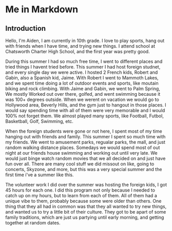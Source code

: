 # Me in Markdown
## Introduction

Hello, I'm Aiden, I am currently in 10th grade. I love to play sports, hang out with friends when I have time, and trying new things. I attend school at Chatsworth Charter High School, and the first year was pretty good.

During this summer I had so much free time, I went to different places and tried things I havent tried before. This summer I had host foreign studnet, and every single day we were active. I hosted 2 French kids, Robert and Gabin, also a Spanish kid, Jaime. With Robert I went to Mammoth Lakes, and we spent time doing a lot of outdoor events and sports, like moutain biking and rock climbing. With Jaime and Gabin, we went to Palm Spring, We mostly Worked out over there, golfed, and went swimming because it was 100+ degrees outside. When we werent on vacation we would go to Hollywood area, Beverly Hills, and the gym just to hangout in those places. I would say spending time with all of them were very memorable and I would 100% not forget them. We almost played many sports, like Football, Futbol, Basketball, Golf, Swimming, etc. 

When the foreign students were gone or not here, I spent most of my time hanging out with friends and family. This summer I spent so much time with my friends. We went to amusement parks, regualar parks, the mall, and just random walking distance places. Somedays we would spend most of out night at our friends house swimming and working out until very late. We would just binge watch random movies that we all decided on and just have fun over all. There are many cool stuff we did missout on like, going to concerts, Skyzone, and more, but this was a very special summer and the first time i've a summer like this.

The volunteer work I did over the summer was hosting the foreign kids, I got 45 hours for each one. I did this program not only because I needed to catch up on my hours, but to learn from each of them. All of them had a unique vibe to them, probably because some were older than others. One thing that they all had in common was that they all wanted to try new things, and wanted us to try a little bit of their culture. They got to be apart of some family traditions, which are just us partying until early morning, and getting together at random dates. 


